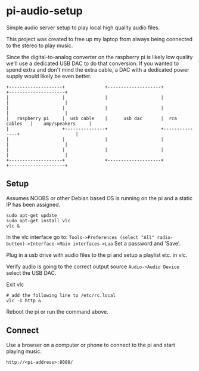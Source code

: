 # pi-audio-setup

Simple audio server setup to play local high quality audio files.

This project was created to free up my laptop from always being connected to the stereo to play music.

Since the digital-to-analog converter on the raspberry pi is likely low quality we'll use a dedicated 
USB DAC to do that conversion. If you wanted to spend extra and don't mind the extra cable,
a DAC with a dedicated power supply would likely be even better.

```
+--------------------+               +--------------------+               +---------------------+
|                    |               |                    |               |                     |
|                    |               |                    |               |                     |
|   raspberry pi     |  usb cable    |      usb dac       |  rca cables   |    amp/speakers     |
|                    +---------------+                    +---------------+                     |
|                    |               |                    |               |                     |
|                    |               |                    |               |                     |
+--------------------+               +--------------------+               +---------------------+
```

## Setup
Assumes NOOBS or other Debian based OS is running on the pi and a static IP has been assigned.
```
sudo apt-get update 
sudo apt-get install vlc
vlc &
```

In the vlc interface go to: 
`Tools->Preferences (select "All" radio-button)->Interface->Main interfaces->Lua` Set a password and 'Save'.

Plug in a usb drive with audio files to the pi and setup a playlist etc. in vlc.

Verify audio is going to the correct output source `Audio->Audio Device` select the USB DAC.

Exit vlc

```
# add the following line to /etc/rc.local
vlc -I http &
```

Reboot the pi or run the command above.

## Connect
Use a browser on a computer or phone to connect to the pi and start playing music.

`http://<pi-address>:8080/`
